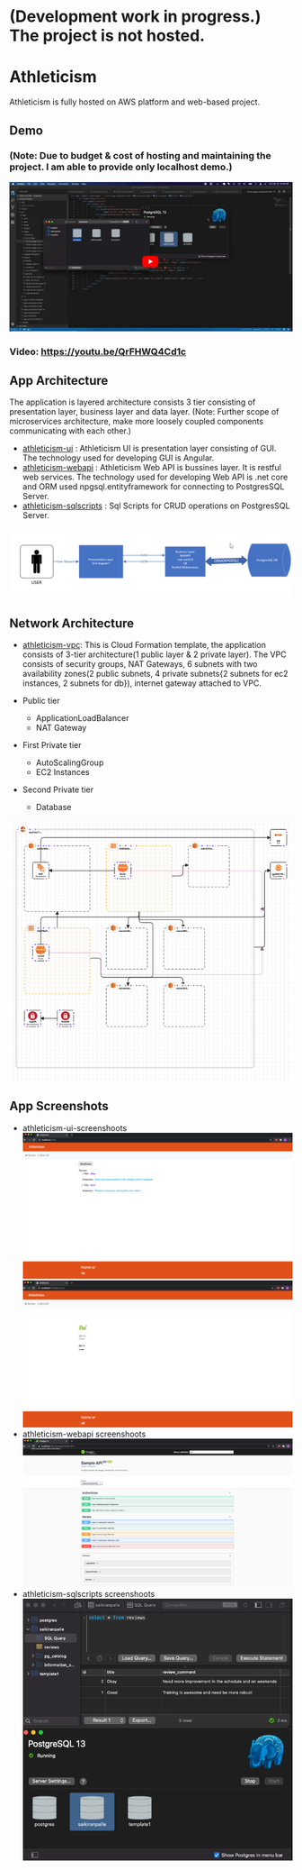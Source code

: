 # (Development work in progress.) The project is not hosted.
# Athleticism
Athleticism is fully hosted on AWS platform and web-based project.

## Demo
### (Note: Due to budget & cost of hosting and maintaining the project. I am able to provide only localhost demo.)
[![Watch the video](https://github.com/srisaikiranreddy/athleticism/blob/main/img/athleticism-demo.png)](https://youtu.be/QrFHWQ4Cd1c)
  ### Video: https://youtu.be/QrFHWQ4Cd1c
  
## App Architecture 
The application is layered architecture consists 3 tier consisting of presentation layer, business layer and data layer. (Note: Further scope of microservices architecture, make more loosely coupled components communicating with each other.)
- [athleticism-ui](https://github.com/srisaikiranreddy/athleticism-ui.git) : Athleticism UI is presentation layer consisting of GUI. The technology used for developing GUI is Angular. 
- [athleticism-webapi](https://github.com/srisaikiranreddy/athleticism-webapi.git) : Athleticism Web API is bussines layer. It is restful web services. The technology used for developing Web API is .net core and ORM used npgsql.entityframework for connecting to PostgresSQL Server.
- [athleticism-sqlscripts](https://github.com/srisaikiranreddy/athleticism-sqlscripts.git) : Sql Scripts for CRUD operations on PostgresSQL Server. 

![app-img](https://github.com/srisaikiranreddy/athleticism/blob/main/img/app-architecture.png)


## Network Architecture
- [athleticism-vpc](https://github.com/srisaikiranreddy/athleticism/blob/main/scripts/athleticism-vpc.template): This is Cloud Formation template, the application consists of 3-tier architecture(1 public layer & 2 private layer). The VPC consists of security groups, NAT Gateways, 6 subnets with two availability zones(2 public subnets, 4 private subnets{2 subnets for ec2 instances, 2 subnets for db}), internet gateway attached to VPC. 

- Public tier
  - ApplicationLoadBalancer
  - NAT Gateway
- First Private tier
  - AutoScalingGroup
  - EC2 Instances
- Second Private tier
  - Database
  
![athleticism-vpc-img](https://github.com/srisaikiranreddy/athleticism/blob/main/img/athleticism-vpc.png)

## App Screenshots
  - athleticism-ui-screenshoots
    ![athleticism-ui1](https://github.com/srisaikiranreddy/athleticism/blob/main/img/athleticism-ui2.png)    
    ![athleticism-ui2](https://github.com/srisaikiranreddy/athleticism/blob/main/img/athleticism-ui3.png)
  - athleticism-webapi screenshoots
    ![athleticism-webapi](https://github.com/srisaikiranreddy/athleticism/blob/main/img/athleticism-webapi.png)    
  - athleticism-sqlscripts screenshoots
    ![athleticism-sqlscripts](https://github.com/srisaikiranreddy/athleticism/blob/main/img/postgres-db.png)
